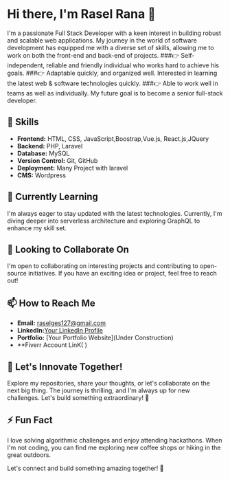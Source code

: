 # Hi there, I'm Rasel Rana 👋

I'm a passionate Full Stack Developer with a keen interest in building robust and scalable web applications. My journey in the world of software development has equipped me with a diverse set of skills, allowing me to work on both the front-end and back-end of projects.
###👉 Self-independent, reliable and friendly individual who works hard to achieve his goals.
###👉 Adaptable quickly, and organized well. Interested in learning the latest web & software technologies quickly.
###👉 Able to work well in teams as well as individually. My future goal is to become a senior full-stack developer.


## 🚀 Skills

- **Frontend:** HTML, CSS, JavaScript,Boostrap,Vue.js, React.js,JQuery 
- **Backend:** PHP, Laravel
- **Database:** MySQL 
- **Version Control:** Git, GitHub
- **Deployment:** Many Project with laravel
- **CMS:** Wordpress

## 🌱 Currently Learning

I'm always eager to stay updated with the latest technologies. Currently, I'm diving deeper into serverless architecture and exploring GraphQL to enhance my skill set.

## 💼 Looking to Collaborate On

I'm open to collaborating on interesting projects and contributing to open-source initiatives. If you have an exciting idea or project, feel free to reach out!

## 📫 How to Reach Me

- **Email:** raselges127@gmail.com
- **LinkedIn:**[Your LinkedIn Profile](https://www.linkedin.com/in/rasel-rana-817b0624b/)
- **Portfolio:** [Your Portfolio Website](Under Construction)
- **Fiverr Account LinK( )

## 👾 Let's Innovate Together!
Explore my repositories, share your thoughts, or let's collaborate on the next big thing. The journey is thrilling, and I'm always up for new challenges. Let's build something extraordinary! 🌟

## ⚡ Fun Fact

I love solving algorithmic challenges and enjoy attending hackathons. When I'm not coding, you can find me exploring new coffee shops or hiking in the great outdoors.

Let's connect and build something amazing together! 🚀
